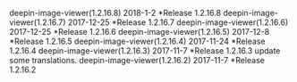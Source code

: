 deepin-image-viewer(1.2.16.8) 2018-1-2
    *Release 1.2.16.8
deepin-image-viewer(1.2.16.7) 2017-12-25
    *Release 1.2.16.7
deepin-image-viewer(1.2.16.6) 2017-12-25
    *Release 1.2.16.6
deepin-image-viewer(1.2.16.5) 2017-12-8
    *Release 1.2.16.5
deepin-image-viewer(1.2.16.4) 2017-11-24
    *Release 1.2.16.4
deepin-image-viewer(1.2.16.3) 2017-11-7
    *Release 1.2.16.3
    update some translations.
deepin-image-viewer(1.2.16.2) 2017-11-7
    *Release 1.2.16.2
